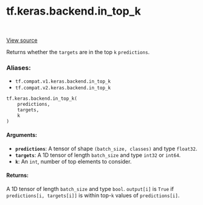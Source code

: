 <div itemscope itemtype="http://developers.google.com/ReferenceObject">
<meta itemprop="name" content="tf.keras.backend.in_top_k" />
<meta itemprop="path" content="Stable" />
</div>

# tf.keras.backend.in_top_k

<!-- Insert buttons -->

<table class="tfo-notebook-buttons tfo-api" align="left">
</table>

<a target="_blank" href="/code/stable/tensorflow/python/keras/backend.py">View source</a>



<!-- Start diff -->
Returns whether the `targets` are in the top `k` `predictions`.

### Aliases:

* `tf.compat.v1.keras.backend.in_top_k`
* `tf.compat.v2.keras.backend.in_top_k`


``` python
tf.keras.backend.in_top_k(
    predictions,
    targets,
    k
)
```



<!-- Placeholder for "Used in" -->


#### Arguments:


* <b>`predictions`</b>: A tensor of shape `(batch_size, classes)` and type `float32`.
* <b>`targets`</b>: A 1D tensor of length `batch_size` and type `int32` or `int64`.
* <b>`k`</b>: An `int`, number of top elements to consider.


#### Returns:

A 1D tensor of length `batch_size` and type `bool`.
`output[i]` is `True` if `predictions[i, targets[i]]` is within top-`k`
values of `predictions[i]`.
